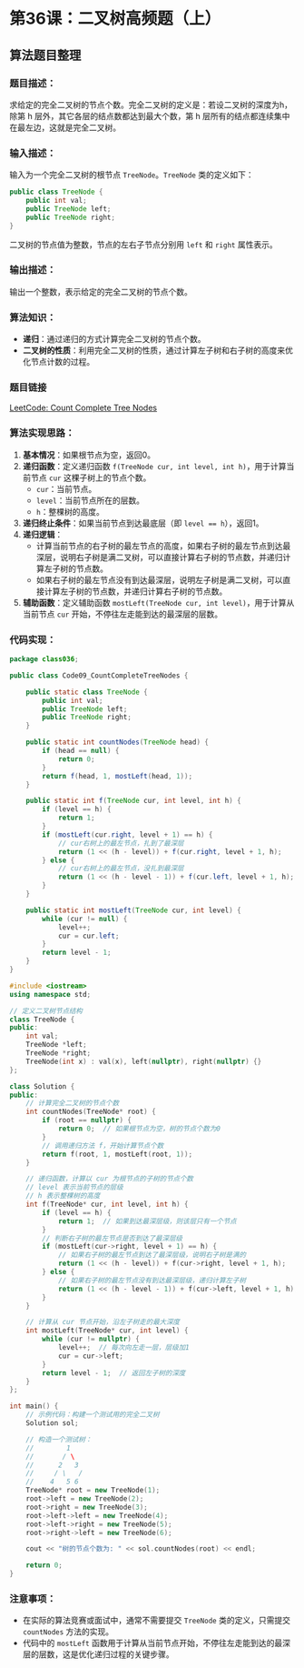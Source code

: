 # 第36课：二叉树高频题（上）

## 算法题目整理

### 题目描述：

求给定的完全二叉树的节点个数。完全二叉树的定义是：若设二叉树的深度为h，除第 h 层外，其它各层的结点数都达到最大个数，第 h 层所有的结点都连续集中在最左边，这就是完全二叉树。

### 输入描述：

输入为一个完全二叉树的根节点 `TreeNode`。`TreeNode` 类的定义如下：

```java
public class TreeNode {
    public int val;
    public TreeNode left;
    public TreeNode right;
}
```

二叉树的节点值为整数，节点的左右子节点分别用 `left` 和 `right` 属性表示。

### 输出描述：

输出一个整数，表示给定的完全二叉树的节点个数。

### 算法知识：

- **递归**：通过递归的方式计算完全二叉树的节点个数。
- **二叉树的性质**：利用完全二叉树的性质，通过计算左子树和右子树的高度来优化节点计数的过程。

### 题目链接

[LeetCode: Count Complete Tree Nodes](https://leetcode.cn/problems/count-complete-tree-nodes/)

### 算法实现思路：

1. **基本情况**：如果根节点为空，返回0。
2. **递归函数**：定义递归函数 `f(TreeNode cur, int level, int h)`，用于计算当前节点 `cur` 这棵子树上的节点个数。
   - `cur`：当前节点。
   - `level`：当前节点所在的层数。
   - `h`：整棵树的高度。
3. **递归终止条件**：如果当前节点到达最底层（即 `level == h`），返回1。
4. **递归逻辑**：
   - 计算当前节点的右子树的最左节点的高度，如果右子树的最左节点到达最深层，说明右子树是满二叉树，可以直接计算右子树的节点数，并递归计算左子树的节点数。
   - 如果右子树的最左节点没有到达最深层，说明左子树是满二叉树，可以直接计算左子树的节点数，并递归计算右子树的节点数。
5. **辅助函数**：定义辅助函数 `mostLeft(TreeNode cur, int level)`，用于计算从当前节点 `cur` 开始，不停往左走能到达的最深层的层数。

### 代码实现：

```java
package class036;

public class Code09_CountCompleteTreeNodes {

    public static class TreeNode {
        public int val;
        public TreeNode left;
        public TreeNode right;
    }

    public static int countNodes(TreeNode head) {
        if (head == null) {
            return 0;
        }
        return f(head, 1, mostLeft(head, 1));
    }

    public static int f(TreeNode cur, int level, int h) {
        if (level == h) {
            return 1;
        }
        if (mostLeft(cur.right, level + 1) == h) {
            // cur右树上的最左节点，扎到了最深层
            return (1 << (h - level)) + f(cur.right, level + 1, h);
        } else {
            // cur右树上的最左节点，没扎到最深层
            return (1 << (h - level - 1)) + f(cur.left, level + 1, h);
        }
    }

    public static int mostLeft(TreeNode cur, int level) {
        while (cur != null) {
            level++;
            cur = cur.left;
        }
        return level - 1;
    }
}
```

```c++
#include <iostream>
using namespace std;

// 定义二叉树节点结构
class TreeNode {
public:
    int val;
    TreeNode *left;
    TreeNode *right;
    TreeNode(int x) : val(x), left(nullptr), right(nullptr) {}
};

class Solution {
public:
    // 计算完全二叉树的节点个数
    int countNodes(TreeNode* root) {
        if (root == nullptr) {
            return 0;  // 如果根节点为空，树的节点个数为0
        }
        // 调用递归方法 f，开始计算节点个数
        return f(root, 1, mostLeft(root, 1));
    }

    // 递归函数，计算以 cur 为根节点的子树的节点个数
    // level 表示当前节点的层级
    // h 表示整棵树的高度
    int f(TreeNode* cur, int level, int h) {
        if (level == h) {
            return 1;  // 如果到达最深层级，则该层只有一个节点
        }
        // 判断右子树的最左节点是否到达了最深层级
        if (mostLeft(cur->right, level + 1) == h) {
            // 如果右子树的最左节点到达了最深层级，说明右子树是满的
            return (1 << (h - level)) + f(cur->right, level + 1, h);
        } else {
            // 如果右子树的最左节点没有到达最深层级，递归计算左子树
            return (1 << (h - level - 1)) + f(cur->left, level + 1, h);
        }
    }

    // 计算从 cur 节点开始，沿左子树走的最大深度
    int mostLeft(TreeNode* cur, int level) {
        while (cur != nullptr) {
            level++;  // 每次向左走一层，层级加1
            cur = cur->left;
        }
        return level - 1;  // 返回左子树的深度
    }
};

int main() {
    // 示例代码：构建一个测试用的完全二叉树
    Solution sol;

    // 构造一个测试树：
    //        1
    //       / \
    //      2   3
    //     / \   /
    //    4   5 6
    TreeNode* root = new TreeNode(1);
    root->left = new TreeNode(2);
    root->right = new TreeNode(3);
    root->left->left = new TreeNode(4);
    root->left->right = new TreeNode(5);
    root->right->left = new TreeNode(6);

    cout << "树的节点个数为: " << sol.countNodes(root) << endl;

    return 0;
}
```



### 注意事项：

- 在实际的算法竞赛或面试中，通常不需要提交 `TreeNode` 类的定义，只需提交 `countNodes` 方法的实现。
- 代码中的 `mostLeft` 函数用于计算从当前节点开始，不停往左走能到达的最深层的层数，这是优化递归过程的关键步骤。